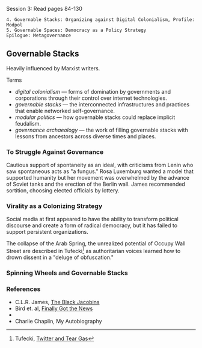 Session 3: Read pages 84-130

    4. Governable Stacks: Organizing against Digital Colonialism, Profile: Modpol
    5. Governable Spaces: Democracy as a Policy Strategy
    Epilogue: Metagovernance

## Governable Stacks
Heavily influenced by Marxist writers.

Terms
* _digital colonialism_ — forms of domination by governments and corporations through their
  control over internet technologies.
* _governable stacks_ — the interconnected infrastructures and practices that enable networked self-governance.
* _modular politics_ — how governable stacks could replace implicit feudalism.
* _governance archaeology_ — the work of filling governable stacks with lessons from ancestors
  across diverse times and places.

### To Struggle Against Governance
Cautious support of spontaneity as an ideal, with criticisms from Lenin who saw spontaneous acts
as "a fungus."  Rosa Luxemburg wanted a model that supported humanity but her movement was
overwhelmed by the advance of Soviet tanks and the erection of the Berlin wall.  James
recommended sortition, choosing elected officials by lottery.

### Virality as a Colonizing Strategy
Social media at first appeared to have the ability to transform political discourse and create a
form of radical democracy, but it has failed to support persistent organizations.

The collapse of the Arab Spring, the unrealized potential of Occupy Wall Street are described in
Tufecki[^tufecki] as authoritarian voices learned how to drown dissent in a "deluge of obfuscation."

### Spinning Wheels and Governable Stacks


### References
* C.L.R. James, [The Black Jacobins](https://politicaleducation.org/wp-content/uploads/2017/04/CLR_James_The_Black_Jacobins.pdf)
* Bird et. al, [Finally Got the News](https://www.youtube.com/watch?v=cjBGjYt4-yo)
* [^tufecki]: Tufecki, [Twitter and Tear Gas](https://www.twitterandteargas.org/)
* Charlie Chaplin, My Autobiography
